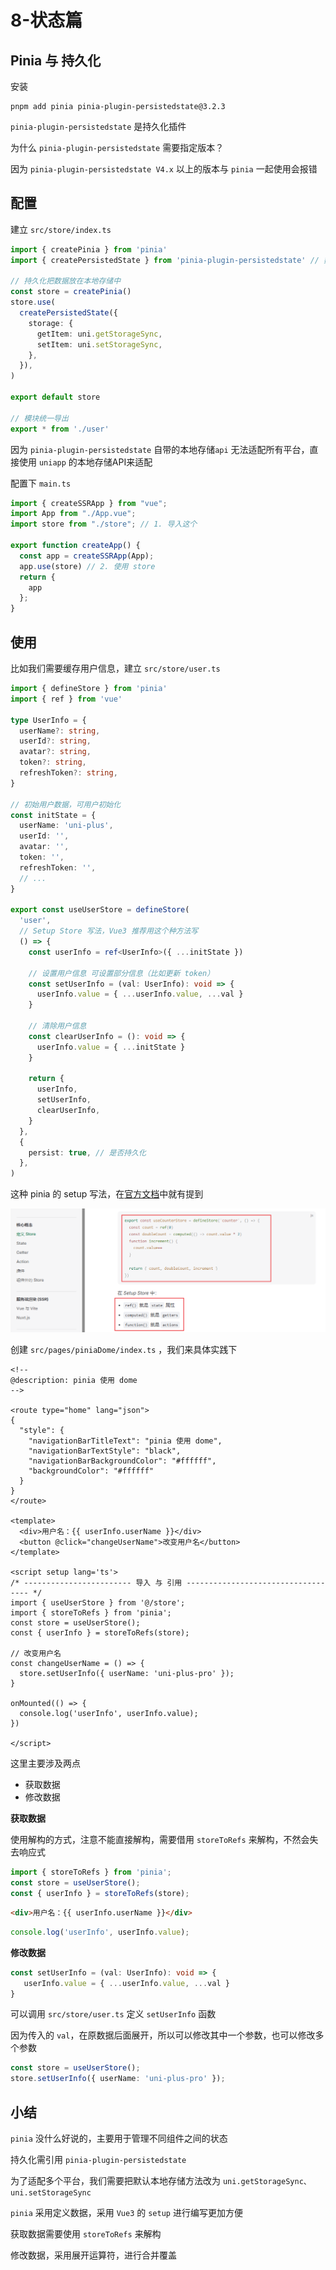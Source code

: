 # 8-状态篇

## Pinia 与 持久化

安装

```shell
pnpm add pinia pinia-plugin-persistedstate@3.2.3
```

`pinia-plugin-persistedstate` 是持久化插件

为什么 `pinia-plugin-persistedstate` 需要指定版本？

因为 `pinia-plugin-persistedstate V4.x` 以上的版本与 `pinia` 一起使用会报错

## 配置

建立 `src/store/index.ts`

```typescript
import { createPinia } from 'pinia'
import { createPersistedState } from 'pinia-plugin-persistedstate' // 数据持久化

// 持久化把数据放在本地存储中
const store = createPinia()
store.use(
  createPersistedState({
    storage: {
      getItem: uni.getStorageSync,
      setItem: uni.setStorageSync,
    },
  }),
)

export default store

// 模块统一导出
export * from './user'
```

因为 `pinia-plugin-persistedstate` 自带的本地存储`api` 无法适配所有平台，直接使用 `uniapp` 的本地存储API来适配

配置下 `main.ts`

```typescript
import { createSSRApp } from "vue";
import App from "./App.vue";
import store from "./store"; // 1. 导入这个

export function createApp() {
  const app = createSSRApp(App);
  app.use(store) // 2. 使用 store
  return {
    app
  };
}
```

## 使用

比如我们需要缓存用户信息，建立 `src/store/user.ts`

```typescript
import { defineStore } from 'pinia'
import { ref } from 'vue'

type UserInfo = {
  userName?: string,
  userId?: string,
  avatar?: string,
  token?: string,
  refreshToken?: string,
}

// 初始用户数据，可用户初始化
const initState = {
  userName: 'uni-plus',
  userId: '',
  avatar: '',
  token: '',
  refreshToken: '',
  // ...
}

export const useUserStore = defineStore(
  'user',
  // Setup Store 写法，Vue3 推荐用这个种方法写
  () => { 
    const userInfo = ref<UserInfo>({ ...initState })

    // 设置用户信息 可设置部分信息（比如更新 token）
    const setUserInfo = (val: UserInfo): void => {
      userInfo.value = { ...userInfo.value, ...val }
    }

    // 清除用户信息
    const clearUserInfo = (): void => {
      userInfo.value = { ...initState }
    }

    return {
      userInfo,
      setUserInfo,
      clearUserInfo,
    }
  },
  {
    persist: true, // 是否持久化
  },
)
```

这种 pinia 的 setup 写法，在[官方文档](https://pinia.vuejs.org/zh/core-concepts/)中就有提到

![image-20250109150915882](./assets/8-状态篇/image-20250109150915882.png) 

创建 `src/pages/piniaDome/index.ts` ，我们来具体实践下

```vue
<!--
@description: pinia 使用 dome
-->

<route type="home" lang="json">
{
  "style": {
    "navigationBarTitleText": "pinia 使用 dome",
    "navigationBarTextStyle": "black",
    "navigationBarBackgroundColor": "#ffffff",
    "backgroundColor": "#ffffff"
  }
}
</route>

<template>
  <div>用户名：{{ userInfo.userName }}</div>
  <button @click="changeUserName">改变用户名</button>
</template>

<script setup lang='ts'>
/* ------------------------ 导入 与 引用 ----------------------------------- */
import { useUserStore } from '@/store';
import { storeToRefs } from 'pinia';
const store = useUserStore();
const { userInfo } = storeToRefs(store);

// 改变用户名
const changeUserName = () => {
  store.setUserInfo({ userName: 'uni-plus-pro' });
}

onMounted(() => {
  console.log('userInfo', userInfo.value);
})

</script>
```

这里主要涉及两点

- 获取数据
- 修改数据

**获取数据**

使用解构的方式，注意不能直接解构，需要借用 `storeToRefs` 来解构，不然会失去响应式

```typescript
import { storeToRefs } from 'pinia';
const store = useUserStore();
const { userInfo } = storeToRefs(store);
```

```html
<div>用户名：{{ userInfo.userName }}</div>
```

```typescript
console.log('userInfo', userInfo.value);
```

**修改数据**

```typescript
const setUserInfo = (val: UserInfo): void => {
   userInfo.value = { ...userInfo.value, ...val }
}
```

可以调用 `src/store/user.ts` 定义 `setUserInfo` 函数

因为传入的 `val`，在原数据后面展开，所以可以修改其中一个参数，也可以修改多个参数

```typescript
const store = useUserStore();
store.setUserInfo({ userName: 'uni-plus-pro' });
```

## 小结

`pinia` 没什么好说的，主要用于管理不同组件之间的状态

持久化需引用 `pinia-plugin-persistedstate`

为了适配多个平台，我们需要把默认本地存储方法改为 `uni.getStorageSync、uni.setStorageSync`

`pinia` 采用定义数据，采用 `Vue3` 的 `setup` 进行编写更加方便

获取数据需要使用 `storeToRefs` 来解构

修改数据，采用展开运算符，进行合并覆盖
